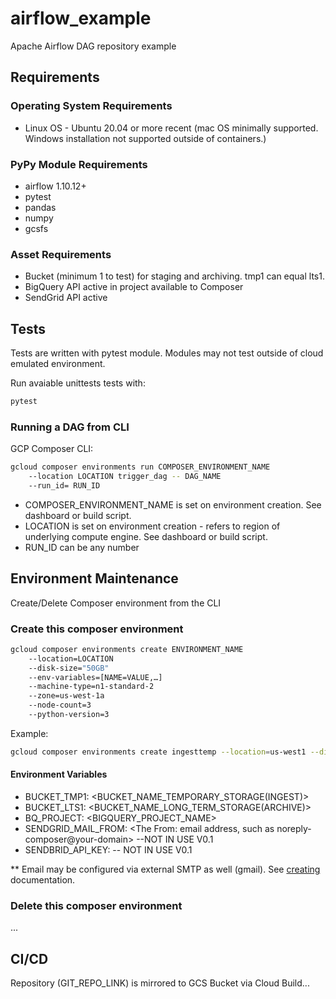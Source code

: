 # airflow_example
Apache Airflow DAG repository example


## Requirements

### Operating System Requirements
* Linux OS - Ubuntu 20.04 or more recent (mac OS minimally supported.  Windows installation not supported outside of containers.)

### PyPy Module Requirements
* airflow 1.10.12+
* pytest
* pandas
* numpy
* gcsfs

### Asset Requirements
* Bucket (minimum 1 to test) for staging and archiving.  tmp1 can equal lts1.
* BigQuery API active in project available to Composer
* SendGrid API active

## Tests
Tests are written with pytest module.  Modules may not test outside of cloud emulated environment.

Run avaiable unittests tests with:

```python
pytest
```

### Running a DAG from CLI

GCP Composer CLI:
```bash
gcloud composer environments run COMPOSER_ENVIRONMENT_NAME
    --location LOCATION trigger_dag -- DAG_NAME
    --run_id= RUN_ID
```
* COMPOSER_ENVIRONMENT_NAME is set on environment creation.  See dashboard or build script.
* LOCATION is set on environment creation - refers to region of underlying compute engine.  See dashboard or build script.
* RUN_ID can be any number


## Environment Maintenance
Create/Delete Composer environment from the CLI

### Create this composer environment
```bash
gcloud composer environments create ENVIRONMENT_NAME
    --location=LOCATION
    --disk-size="50GB"
    --env-variables=[NAME=VALUE,…]
    --machine-type=n1-standard-2
    --zone=us-west-1a
    --node-count=3
    --python-version=3
```

Example:

```bash
gcloud composer environments create ingesttemp --location=us-west1 --disk-size="30GB" --env-variables=BUCKET_TEMP1=uswest_tmp1,BUCKET_LTS1=uswest_tmp1,BQ_PROJECT=<DEV_PROJECT_NAME> --machine-type=n1-standard-2 --zone=us-west-1a --node-count=3 --python-version=3
```

#### Environment Variables
* BUCKET_TMP1: <BUCKET_NAME_TEMPORARY_STORAGE(INGEST)>
* BUCKET_LTS1: <BUCKET_NAME_LONG_TERM_STORAGE(ARCHIVE)>
* BQ_PROJECT: <BIGQUERY_PROJECT_NAME>
* SENDGRID_MAIL_FROM: <The From: email address, such as noreply-composer@your-domain> --NOT IN USE V0.1
* SENDBRID_API_KEY: <SendGrid API key> -- NOT IN USE V0.1

** Email may be configured via external SMTP as well (gmail).  See [creating](https://cloud.google.com/composer/docs/how-to/managing/creating) documentation.
### Delete this composer environment
...


## CI/CD
Repository (GIT_REPO_LINK) is mirrored to GCS Bucket via Cloud Build...

